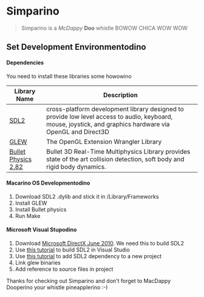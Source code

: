 Simparino
=========
>Simparino is a _McDappy_ __Doo__ whistle BOWOW CHICA WOW WOW


Set Development Environmentodino
--------------------------------


#### <i class="icon-download"></i> Dependencies

You need to install these libraries some howowino

Library Name                                 | Description
-----------------------------------------    | -----------
[SDL2](http://www.libsdl.org/)               | cross-platform development library designed to provide low level access to audio, keyboard, mouse, joystick, and graphics hardware via OpenGL and Direct3D
[GLEW](http://glew.sourceforge.net/)         | The OpenGL Extension Wrangler Library
[Bullet Physics 2.82](https://code.google.com/p/bullet/downloads/list) | Bullet 3D Real-Time Multiphysics Library provides state of the art collision detection, soft body and rigid body dynamics.

#### <i class="icon-file"></i> Macarino OS Developmentodino


1. Download SDL2 .dylib and stick it in /Library/Frameworks
2. Install GLEW
3. Install Bullet physics
3. Run Make

#### <i class="icon-file"></i> Microsoft Visual Stupodino


1. Download [Microsoft DirectX June 2010](http://www.microsoft.com/en-us/download/details.aspx?id=8109). We need this to build SDL2
2. Use [this tutorial](http://www.libsdl.org/tmp/SDL/VisualC.html) to build SDL2 in Visual Studio
3. Use [this tutorial](http://twinklebeardev.blogspot.com/2012/07/setting-up-sdl-in-visual-studio.html) to add SDL2 dependency to a new project
4. Link glew binaries
5. Add reference to source files in project

Thanks for checking out Simparino and don't forget to MacDappy Dooperino your whistle pineapplerino :-)